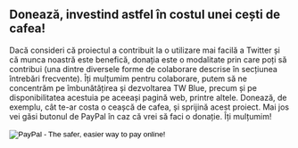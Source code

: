 <!-- 
.. title: Fă o donație
.. slug: donate
.. date: 2016-10-03 04:31:53 UTC-05:00
.. tags: 
.. category: 
.. link: 
.. description: 
.. type: text
-->

## Donează, investind astfel în costul unei cești de cafea!

Dacă consideri că proiectul a contribuit la o utilizare mai facilă a Twitter și că munca noastră este benefică, donația este o modalitate prin care poți să contribui (una dintre diversele forme de colaborare descrise în secțiunea întrebări frecvente). Îți mulțumim pentru colaborare, putem să ne concentrăm pe îmbunătățirea și dezvoltarea TW Blue, precum  și pe disponibilitatea acestuia pe aceeași pagină web, printre altele. Donează, de exemplu, cât te-ar costa o ceașcă de cafea, și sprijină acest proiect. Mai jos vei găsi butonul de PayPal în caz că vrei să faci o donație. Îți mulțumim!

<form action="https://www.paypal.com/cgi-bin/webscr" method="post" target="_top">
<input type="hidden" name="cmd" value="_s-xclick">
<input type="hidden" name="hosted_button_id" value="DAJ6H33RCVM62">
<input type="hidden" name="LC" value="US">
<input type="hidden" name="country" value="US"> 
<input type="image" src="https://www.paypalobjects.com/en_US/i/btn/btn_donateCC_LG.gif" border="0" name="submit" alt="PayPal - The safer, easier way to pay online!">
<img alt="" border="0" src="https://www.paypalobjects.com/es_XC/i/scr/pixel.gif" width="1" height="1">
</form>
